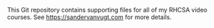 This Git repository contains supporting files for all of my RHCSA video courses. See https://sandervanvugt.com for more details.  
